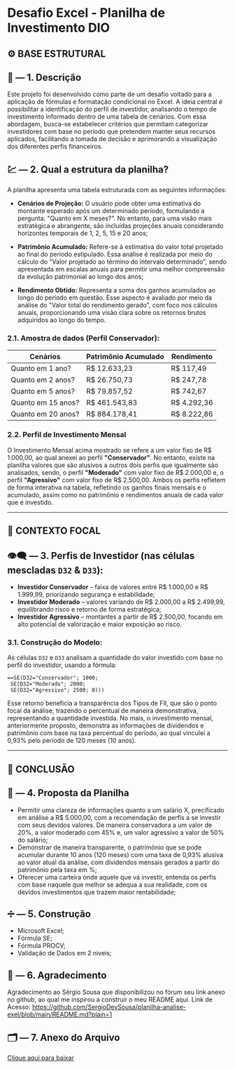 # Desafio Excel - Planilha de Investimento DIO

## ⚙️ BASE ESTRUTURAL

## 📖 — 1. Descrição

Este projeto foi desenvolvido como parte de um desafio voltado para a aplicação de fórmulas e formatação condicional no Excel. A ideia central é possibilitar a identificação do perfil de investidor, analisando o tempo de investimento informado dentro de uma tabela de cenários. Com essa abordagem, busca-se estabelecer critérios que permitam categorizar investidores com base no período que pretendem manter seus recursos aplicados, facilitando a tomada de decisão e aprimorando a visualização dos diferentes perfis financeiros.

## 💹 — 2. Qual a estrutura da planilha?

A planilha apresenta uma tabela estruturada com as seguintes informações:

- **Cenários de Projeção:** O usuário pode obter uma estimativa do montante esperado após um determinado período, formulando a pergunta: "Quanto em X meses?". No entanto, para uma visão mais estratégica e abrangente, são incluídas projeções anuais considerando horizontes temporais de 1, 2, 5, 15 e 20 anos;

- **Patrimônio Acumulado:** Refere-se à estimativa do valor total projetado ao final do período estipulado. Essa análise é realizada por meio do cálculo do "Valor projetado ao término do intervalo determinado", sendo apresentada em escalas anuais para permitir uma melhor compreensão da evolução patrimonial ao longo dos anos;

- **Rendimento Obtido:** Representa a soma dos ganhos acumulados ao longo do período em questão. Esse aspecto é avaliado por meio da análise do "Valor total do rendimento gerado", com foco nos cálculos anuais, proporcionando uma visão clara sobre os retornos brutos adquiridos ao longo do tempo.

### 2.1. Amostra de dados (Perfil Conservador):

| Cenários           | Patrimônio Acumulado | Rendimento  |
|--------------------|----------------------|-------------|
| Quanto em 1 ano?   | R$ 12.633,23         | R$ 117,49   |
| Quanto em 2 anos?  | R$ 26.750,73         | R$ 247,78   |
| Quanto em 5 anos?  | R$ 79.857,52         | R$ 742,67   |
| Quanto em 15 anos? | R$ 461.543,83        | R$ 4.292,36 |
| Quanto em 20 anos? | R$ 884.178,41        | R$ 8.222,86 |

### 2.2. Perfil de Investimento Mensal

O Investimento Mensal acima mostrado se refere a um valor fixo de R$ 1.000,00, ao qual anexei ao perfil **"Conservador"**. No entanto, existe na planilha valores que são alusivos a outros dois perfis que igualmente são analisados, sendo, o perfil **"Moderado"** com valor fixo de R$ 2.000,00 e, o perfil **"Agressivo"** com valor fixo de R$ 2.500,00.
Ambos os perfis refletem de forma interativa na tabela, refletindo os ganhos finais mensais e o acumulado, assim como no patrimônio e rendimentos anuais de cada valor que é investido.

---

## 💠 CONTEXTO FOCAL

## 👁️‍🗨️ — 3. Perfis de Investidor (nas células mescladas `D32` & `D33`):

- **Investidor Conservador** – faixa de valores entre R$ 1.000,00 e R$ 1.999,99, priorizando segurança e estabilidade;
- **Investidor Moderado** – valores variando de R$ 2.000,00 a R$ 2.499,99, equilibrando risco e retorno de forma estratégica;
- **Investidor Agressivo** – montantes a partir de R$ 2.500,00, focando em alto potencial de valorização e maior exposição ao risco.

### 3.1. Construção do Modelo:

As células `D32` e `D33` analisam a quantidade do valor investido com base no perfil do investidor, usando a fórmula:

```excel
==SE(D32="Conservador"; 1000;
 SE(D32="Moderado"; 2000;
 SE(D32="Agressivo"; 2500; 0)))
```

Esse retorno beneficia a transparência dos Tipos de FII, que são o ponto focal da análise, trazendo o percentual de maneira demonstrativa, representando a quantidade investida. 
No mais, o investimento mensal, anteriormente proposto, demonstra as informações de dividendos e patrimônio com base na taxa percentual do período, ao qual vinculei a 0,93% pelo período de 120 meses (10 anos).

---

## 📌 CONCLUSÃO

## 💱 — 4. Proposta da Planilha

- Permitir uma clareza de informações quanto a um salário X, precificado em análise a R$ 5.000,00, com a recomendação de perfis a se investir com seus devidos valores. De maneira conservadora a um valor de 20%, a valor moderado com 45% e, um valor agressivo a valor de 50% do salário;
- Demonstrar de maneira transparente, o patrimônio que se pode acumular durante 10 anos (120 meses) com uma taxa de 0,93% alusiva ao valor atual da análise, com dividendos mensais gerados a partir do patrimônio pela taxa em %;
- Oferecer uma carteira onde aquele que vá investir, entenda os perfis com base naquele que melhor se adequa a sua realidade, com os devidos investimentos que trazem maior rentabilidade;

## ➗ — 5. Construção

- Microsoft Excel;
- Fórmula SE;
- Fórmula PROCV;
- Validação de Dados em 2 niveis;

## 🔔 — 6. Agradecimento

Agradecimento ao Sérgio Sousa que disponibilizou no fórum seu link anexo no github, ao qual me inspirou a construir o meu README aqui. Link de Acesso:
https://github.com/SergioDevSousa/planilha-analise-exel/blob/main/README.md?plain=1

## 🗂️ — 7. Anexo do Arquivo
[Clique aqui para baixar](./investimento%20DIO.xlsx)
